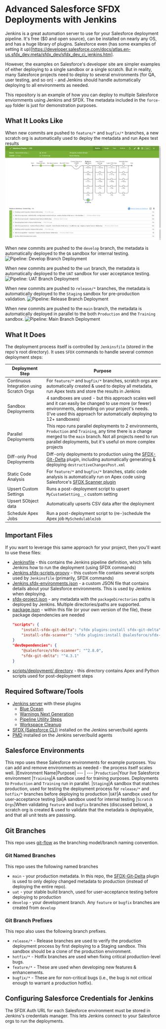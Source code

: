 # Advanced Salesforce SFDX Deployments with Jenkins

Jenkins is a great automation server to use for your Salesforce deployment pipeline. It's free ($0 and open source), can be installed on nearly any OS, and has a huge library of plugins. Salesforce even (has some examples of setting it up)[https://developer.salesforce.com/docs/atlas.en-us.sfdx_dev.meta/sfdx_dev/sfdx_dev_ci_jenkins.htm].

However, the examples on Salesforce's developer site are simpler examples of either deploying to a single sandbox or a single scratch. But in reality, many Salesforce projects need to deploy to several environments (for QA, user testing, and so on) - and Jenkins should handle automatically deploying to all environments as needed.

This repository is an example of how you can deploy to multiple Salesforce enviornments using Jenkins and SFDX. The metadata included in the `force-app` folder is just for demonstration purposes.

## What It Looks Like

When new commits are pushed to `feature/*` and `bugfix/*` branches, a new scratch org is automatically used to deploy the metadata and run Apex test results
![Pipeline: Feature Branch Deployment](./content/pipeline-feature-branch-deployment.png)

When new commits are pushed to the `develop` branch, the metadata is automatically deployed to the `QA` sandbox for internal testing.
![Pipeline: Develop Branch Deployment](./content/pipeline-develop-branch-deployment.png)

When new commits are pushed to the `uat` branch, the metadata is automatically deployed to the `UAT` sandbox for user acceptance testing.
![Pipeline: UAT Branch Deployment](./content/pipeline-uat-branch-deployment.png)

When new commits are pushed to `release/*` branches, the metadata is automatically deployed to the `Staging` sandbox for pre-production validation.
![Pipeline: Release Branch Deployment](./content/pipeline-release-branch-deployment.png)

When new commits are pushed to the `main` branch, the metadata is automatically deployed in parallel to the both `Production` and the `Training` sandbox.
![Pipeline: Main Branch Deployment](./content/pipeline-main-branch-deployment.png)

## What It Does

The deployment process itself is controlled by `Jenkinsfile` (stored in the repo's root directory). It uses `SFDX` commands to handle several common deployment steps:

| Deployment Step                           | Purpose                                                                                                                                                                                                                                 |
| ----------------------------------------- | --------------------------------------------------------------------------------------------------------------------------------------------------------------------------------------------------------------------------------------- |
| Continuous Integration using Scratch Orgs | For `feature/*` and `bugfix/*` branches, scratch orgs are automatically created & used to deploy all metadata, run Apex tests and store the results in Jenkins                                                                          |
| Sandbox Deployments                       | 4 sandboxes are used - but this approach scales well and it can easily be changed to use more (or fewer) environments, depending on your project's needs. (I've used this approach for automatically deploying to 12+ sandboxes)        |
| Parallel Deployments                      | This repo runs parallel deployments to 2 environments, `Production` and `Training`, any time there is a change merged to the `main` branch. Not all projects need to run parallel deployments, but it's useful on more complex projects |
| Diff-only Prod Deployments                | Diff-only deployments to production using the [SFDX-Git-Delta](https://github.com/scolladon/sfdx-git-delta) plugin, including automatically generating & deploying `destructiveChangesPost.xml`                                         |
| Static Code Analysis                      | For `feature/*` and `bugfix/*` branches, static code analysis is automatically run on Apex code using Salesforce's [SFDX Scanner plugin](https://forcedotcom.github.io/sfdx-scanner)                                                    |
| Upsert Custom Settings                    | Runs a post-deployment script to upsert `MyCustomSetting__c` custom setting                                                                                                                                                             |
| Upsert SObject data                       | Automatically upserts CSV data after the deployment                                                                                                                                                                                     |
| Schedule Apex Jobs                        | Run a post-deployment script to (re-)schedule the Apex job `MySchedulableJob`                                                                                                                                                           |

## Important Files

If you want to leverage this same approach for your project, then you'll want to use these files:

-   [Jenkinsfile](Jenkinsfile) - this contains the Jenkins pipeline definition, which tells Jenkins how to run the deployment (using SFDX commands)
-   [Jenkins.sfdx-scripts.groovy](Jenkins.sfdx-scripts.groovy) - this custom file contains several scripts used by `Jenkinsfile` (primarily, SFDX commands)
-   [Jenkins.sfdx-environments.json](Jenkins.sfdx-environments.json) - a custom JSON file that contains details about your Salesforce environments. This is used by Jenkins when deploying.
-   [sfdx-project.json](sfdx-project.json) - any metadata with the `packageDirectories` paths is deployed by Jenkins. Multiple directories/paths are supported.
-   [package.json](package.json) - within this file (or your own version of the file), these package dependencies are needed
    ```json
    "scripts": {
        "install-sfdx-git-delta": "sfdx plugins:install sfdx-git-delta",
        "install-sfdx-scanner": "sfdx plugins:install @salesforce/sfdx-scanner"
    }
    "devDependencies": {
        "@salesforce/sfdx-scanner": "^2.8.0",
        "sfdx-git-delta": "^4.3.1"
    }
    ```
-   [scripts/deployment/ directory](./scripts/deployment/) - this directory contains Apex and Python scripts used for post-deployment steps

## Required Software/Tools

-   [Jenkins server](https://jenkins.io) with these plugins
    -   [Blue Ocean](https://plugins.jenkins.io/blueocean)
    -   [Warnings Next Generation](https://plugins.jenkins.io/warnings-ng/)
    -   [Pipeline Utility Steps](https://plugins.jenkins.io/pipeline-utility-steps/)
    -   [Workspace Cleanup](https://plugins.jenkins.io/ws-cleanup/)
-   [SFDX (Salesforce CLI)](https://developer.salesforce.com/tools/sfdxcli) installed on the Jenkins server/build agents
-   [PMD](https://github.com/pmd/pmd/releases) installed on the Jenkins server/build agents

## Salesforce Environments

This repo uses these Salesforce environments for example purposes. You can add and remove environments as needed - the process itself scales well.
|Environment Name|Purpose|
--- | ---
|`Production`|Your live Salesforce environment
|`Training`|A sandbox used for training purposes. Deployments to `Production` and `Training` run in parallel.
|`Staging`|A sandbox that matches production, used for testing the deployment process for `release/*` and `hotfix/*` branches before deploying to production
|`UAT`|A sandbox used for user-acceptance testing
|`QA`|A sandbox used for internal testing
|`Scratch Orgs`|When validating `feature` and `bugfix` branches (discussed below), a scratch org is created & used to validate that the metadata is deployable, and that all unit tests are passsing.

## Git Branches

This repo uses [git-flow](https://nvie.com/posts/a-successful-git-branching-model/) as the branching model/branch naming convention.

### Git Named Branches

This repo uses the following named branches

-   `main` - your production metadata. In this repo, the [SFDX-Git-Delta](https://github.com/scolladon/sfdx-git-delta) plugin is used to only deploy changed metadata to production (instead of deploying the entire repo).
-   `uat` - your stable build branch, used for user-acceptance testing before deploying to production
-   `develop` - your development branch. Any `feature` or `bugfix` branches are created from `develop`

### Git Branch Prefixes

This repo also uses the following branch prefixes.

-   `release/*` - Release branches are used to verify the production deployment process by first deploying to a Staging sandbox. This sandbox should be a clone of the production environment.
-   `hotfix/*` - Hotfix branches are used when fixing critical production-level bugs.
-   `feature/*` - These are used when developing new features & enhancements.
-   `bugfix/*` - These are for non-critical bugs (i.e., the bug is not critical enough to warrant a production hotfix).

## Configuring Salesforce Credentials for Jenkins

The SFDX Auth URL for each Salesforce environment must be stored in Jenkins's credentials manager. This lets Jenkins connect to your Salesforce orgs to run the deployments.
